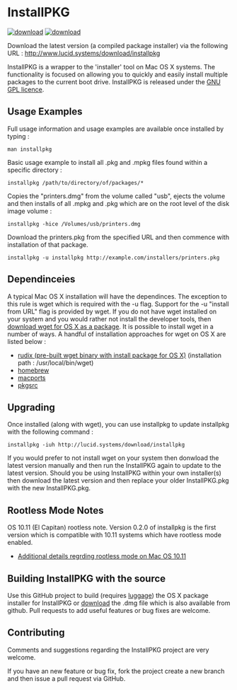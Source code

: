 #  InstallPKG  #

[![download](http://lucidsystems.tk/images/multi/download.png)](http://www.lucid.systems/download/installpkg) [![download](http://lucidsystems.tk/images/multi/apple_package.png)](http://www.lucid.systems/download/installpkg)

Download the latest version (a compiled package installer) via the following URL : 
http://www.lucid.systems/download/installpkg

InstallPKG is a wrapper to the 'installer' tool on Mac OS X systems. The functionality is focused on allowing you to quickly and easily install multiple packages to the current boot drive.  InstallPKG is released under the [GNU GPL licence][8].

Usage Examples
--------------
Full usage information and usage examples are available once installed by typing : 

    man installpkg

Basic usage example to install all .pkg and .mpkg files found within a specific directory :

    installpkg /path/to/directory/of/packages/*

Copies the "printers.dmg" from the volume called "usb", ejects the volume and then installs of all .mpkg and .pkg which are on the root level of the disk image volume :

    installpkg -hice /Volumes/usb/printers.dmg

Download the printers.pkg from the specified URL and then commence with installation of that package.

    installpkg -u installpkg http://example.com/installers/printers.pkg

Dependinceies
-------------
A typical Mac OS X installation will have the dependinces. The exception to this rule is wget which is required with the -u flag. Support for the -u "install from URL" flag is provided by wget. If you do not have wget installed on your system and you would rather not install the developer tools, then [download wget for OS X as a package][3]. It is possible to install wget in a number of ways. A handful of installation approaches for wget on OS X are listed below :
 * [rudix (pre-built wget binary with install package for OS X)][3] (installation path : /usr/local/bin/wget)
 * [homebrew][2]
 * [macports][1]
 * [pkgsrc][7]

Upgrading
---------
Once installed (along with wget), you can use installpkg to update installpkg with the following command : 

    installpkg -iuh http://lucid.systems/download/installpkg

If you would prefer to not install wget on your system then donwload the latest version manually and then run the InstallPKG again to update to the latest version.
Should you be using InstallPKG within your own installer(s) then download the latest version and then replace your older InstallPKG.pkg with the new InstallPKG.pkg.

Rootless Mode Notes 
-------------------
OS 10.11 (El Capitan) rootless note. Version 0.2.0 of installpkg is the first version which is compatible with 10.11 systems which have rootless mode enabled. 
  * [Additional details regrding rootless mode on Mac OS 10.11][6]


Building InstallPKG with the source
-----------------------------------
Use this GitHub project to build (requires [luggage][4]) the OS X package installer for InstallPKG or [download][5] the .dmg file which is also available from github. Pull requests to add useful features or bug fixes are welcome.

Contributing
------------
Comments and suggestions regarding the InstallPKG project are very welcome. 

If you have an new feature or bug fix, fork the project create a new branch and then issue a pull request via GitHub.


  [1]: https://www.macports.org
  [2]: http://brew.sh
  [3]: http://rudix.org/packages/wget.html
  [4]: https://github.com/unixorn/luggage
  [5]: http://www.lucid.systems/download/installpkg
  [6]: https://georgegarside.com/blog/osx/package-incompatible-installer/
  [7]: https://pkgsrc.joyent.com/install-on-osx/
  [8]: https://www.gnu.org/copyleft/gpl-3.0.html
  
  